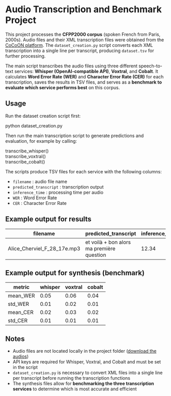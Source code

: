 # Audio Transcription and Benchmark Project

This project processes the **CFPP2000 corpus** (spoken French from Paris, 2000s). Audio files and their XML transcription files were obtained from the [CoCoON platform]([https://cocoon.huma-num.fr](https://cocoon.huma-num.fr/exist/crdo/meta/cocoon-8bc96a4e-9899-30e4-99be-c72d216eb38b)). The `dataset_creation.py` script converts each XML transcription into a single line per transcript, producing `dataset.tsv` for further processing.

The main script transcribes the audio files using three different speech-to-text services: **Whisper (OpenAI-compatible API)**, **Voxtral**, and **Cobalt**. It calculates **Word Error Rate (WER)** and **Character Error Rate (CER)** for each transcription, saves the results in TSV files, and serves as a **benchmark to evaluate which service performs best** on this corpus.

## Usage

Run the dataset creation script first:

python dataset_creation.py

Then run the main transcription script to generate predictions and evaluation, for example by calling:

transcribe_whisper()  
transcribe_voxtral()  
transcribe_cobalt()

The scripts produce TSV files for each service with the following columns:
- `filename` : audio file name
- `predicted_transcript` : transcription output
- `inference_time` : processing time per audio
- `WER` : Word Error Rate
- `CER` : Character Error Rate

## Example output for results

| filename                    | predicted_transcript                 | inference_time | WER  | CER  |
|-----------------------------|-------------------------------------|----------------|------|------|
| Alice_Cherviel_F_28_17e.mp3 | et voilà + bon alors ma première question | 12.34          | 0.05 | 0.02 |

## Example output for synthesis (benchmark)

| metric      | whisper | voxtral | cobalt |
|------------|--------|--------|--------|
| mean_WER   | 0.05   | 0.06   | 0.04   |
| std_WER    | 0.01   | 0.02   | 0.01   |
| mean_CER   | 0.02   | 0.03   | 0.02   |
| std_CER    | 0.01   | 0.01   | 0.01   |

## Notes
- Audio files are not located locally in the project folder ([download the audios](https://cocoon.huma-num.fr/exist/crdo/meta/cocoon-8bc96a4e-9899-30e4-99be-c72d216eb38b))
- API keys are required for Whisper, Voxtral, and Cobalt and must be set in the script
- `dataset_creation.py` is necessary to convert XML files into a single line per transcript before running the transcription functions
- The synthesis files allow for **benchmarking the three transcription services** to determine which is most accurate and efficient
